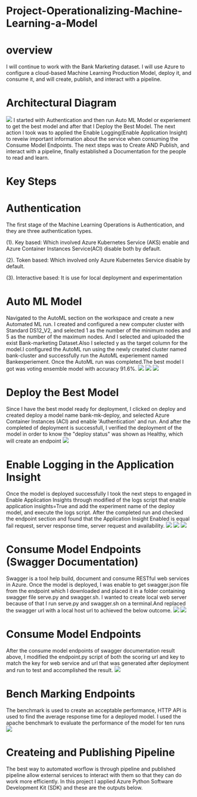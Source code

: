 # Project-Operationalizing-Machine-Learning-a-Model
# overview
I will continue to work with the Bank Marketing dataset. I will use Azure to configure a cloud-based Machine Learning Production Model, deploy it, and consume it, and will create, publish, and interact with a pipeline.
# Architectural Diagram
<img src="https://github.com/ohikhatemenG/Project-Operationalizing-Machine-Learning-a-Model/blob/main/Architectual%20Diagram.png"/>
I started with Authentication and then run Auto ML Model or experiement to get the best model and after that I Deploy the Best Model. The next action I took was to applied the Enable Logging(Enable Application Insight) to reveiw important information about the service when consuming the Consume Model Endpoints. The next steps was to Create AND Publish, and interact with a pipeline, finally established a Documentation for the people to read and learn.

# Key Steps

# Authentication
The first stage of the Machine Learning Operations is Authentication, and they are three authentication types.

(1). Key based: Which involved Azure Kubernetes Service (AKS) enable and Azure Container Instances Service(ACI) disable both by default.

(2). Token based: Which involved only Azure Kubernetes Service disable by default.

(3). Interactive based: It is use for local  deployment and experimentation

# Auto ML Model

Navigated to the AutoML section on the workspace and create a new Automated ML run. I created and configured a new computer cluster with Standard DS12_V2, and selected
1 as the number of the minimum nodes and 5 as the number of the maximum nodes. And I selected and uploaded the exist Bank-marketing Dataset.Also I selected y as the target column for the model.I configured the AutoML run using the newly created cluster named bank-cluster and successfully run the AutoML experiement named Bankexperiement. Once the AutoML run was completed.The best model I got was voting ensemble model with accuracy 91.6%.
<img src="https://github.com/ohikhatemenG/Project-Operationalizing-Machine-Learning-a-Model/blob/main/AutoML.png"/>
<img src="https://github.com/ohikhatemenG/Project-Operationalizing-Machine-Learning-a-Model/blob/main/AutoML%202.png"/>
<img src="https://github.com/ohikhatemenG/Project-Operationalizing-Machine-Learning-a-Model/blob/main/AutoML%201.png"/>

# Deploy the Best Model

Since I have the best model ready for deployment, I clicked on deploy and created deploy a model name bank-mk-deploy, and selected Azure Container Instances (ACI) and enable 'Authentication' and run. And after the completed of deployment is successfull, I verified the deployment of the model in order to know the "deploy status" was shown as Healthy, which will create an endpoint
<img src="https://github.com/ohikhatemenG/Project-Operationalizing-Machine-Learning-a-Model/blob/main/Deploy%20healthy.png"/>

# Enable Logging in the Application Insight

Once the model is deployed successfully I took the next steps to engaged in Enable Application Insights through modified of the logs script that enable application insights=True and add the experiment name of the deploy model, and execute the logs script. After the completed run and checked the endpoint section and found that the Application Insight Enabled is equal fail request, server response time, server request and availability.
<img src="https://github.com/ohikhatemenG/Project-Operationalizing-Machine-Learning-a-Model/blob/main/Enable%20logging%203.png"/>
<img src="https://github.com/ohikhatemenG/Project-Operationalizing-Machine-Learning-a-Model/blob/main/Enable%20logging%202.png"/>
<img src="https://github.com/ohikhatemenG/Project-Operationalizing-Machine-Learning-a-Model/blob/main/Enable%20logging%204.png">

# Consume Model Endpoints (Swagger Documentation)

Swagger is a tool help build, document and consume RESTful web services in Azure. Once the model is deployed, I was enable to get swagger.json file from the endpoint which I downloaded and placed it in a folder containing swagger file serve.py and swagger.sh. I wanted to create local web server because of that I run serve.py and swagger.sh on a terminal.And replaced the swagger url with a local host url to achieved the below outcome.
<img src="https://github.com/ohikhatemenG/Project-Operationalizing-Machine-Learning-a-Model/blob/main/Swagger%202.png"/>
<img src="https://github.com/ohikhatemenG/Project-Operationalizing-Machine-Learning-a-Model/blob/main/Swagger%201.png"/>

# Consume Model Endpoints

After the consume model endpoints of swagger documentation result above, I modified the endpoint.py script of both the scoring url and key to match the key for web service and url that was generated after deployment and run to test and accomplished the result.
<img src="https://github.com/ohikhatemenG/Project-Operationalizing-Machine-Learning-a-Model/blob/main/Consume%20Endpoints%202.png"/>

# Bench Marking Endpoints

The benchmark is used to create an acceptable performance, HTTP API is used to find the average response time for a deployed model. I used the apache benchmark to evaluate the performance of the model for ten runs
<img src="https://github.com/ohikhatemenG/Project-Operationalizing-Machine-Learning-a-Model/blob/main/Benchmark%202.png"/>

# Createing and Publishing Pipeline

The best way to automated worflow is through pipeline and published pipeline allow external services to interact with them so that they can do work more efficiently. In this project I applied Azure Python Software Development Kit (SDK) and these are the outputs below.
